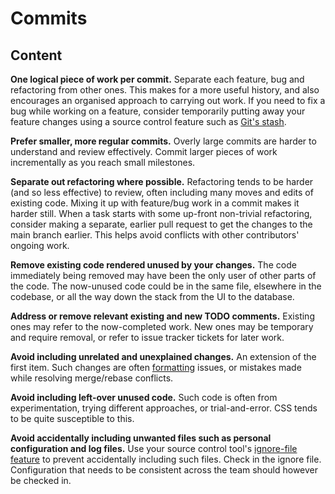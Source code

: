 # Commits


## Content

**One logical piece of work per commit.** Separate each feature, bug and refactoring from other ones. This makes for a more useful history, and also encourages an organised approach to carrying out work. If you need to fix a bug while working on a feature, consider temporarily putting away your feature changes using a source control feature such as [Git's stash](https://git-scm.com/docs/git-stash).

**Prefer smaller, more regular commits.** Overly large commits are harder to understand and review effectively. Commit larger pieces of work incrementally as you reach small milestones.

**Separate out refactoring where possible.** Refactoring tends to be harder (and so less effective) to review, often including many moves and edits of existing code. Mixing it up with feature/bug work in a commit makes it harder still. When a task starts with some up-front non-trivial refactoring, consider making a separate, earlier pull request to get the changes to the main branch earlier. This helps avoid conflicts with other contributors' ongoing work.

**Remove existing code rendered unused by your changes.** The code immediately being removed may have been the only user of other parts of the code. The now-unused code could be in the same file, elsewhere in the codebase, or all the way down the stack from the UI to the database.

**Address or remove relevant existing and new TODO comments.** Existing ones may refer to the now-completed work. New ones may be temporary and require removal, or refer to issue tracker tickets for later work.

**Avoid including unrelated and unexplained changes.** An extension of the first item. Such changes are often [formatting](formatting.md) issues, or mistakes made while resolving merge/rebase conflicts.

**Avoid including left-over unused code.** Such code is often from experimentation, trying different approaches, or trial-and-error. CSS tends to be quite susceptible to this.

**Avoid accidentally including unwanted files such as personal configuration and log files.** Use your source control tool's [ignore-file feature](https://git-scm.com/docs/gitignore) to prevent accidentally including such files. Check in the ignore file. Configuration that needs to be consistent across the team should however be checked in.
